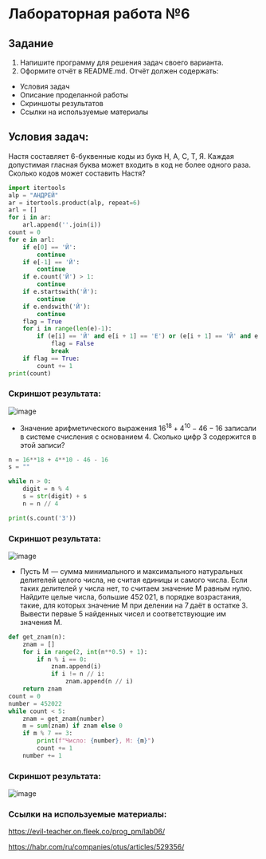# Лабораторная работа №6
## Задание 

1.   Напишите программу для решения задач своего варианта.
2.   Оформите отчёт в README.md. Отчёт должен содержать:
- Условия задач
- Описание проделанной работы
- Скриншоты результатов
- Ссылки на используемые материалы

## Условия задач:

Настя составляет 6-буквенные коды из букв Н, А, С, Т, Я. Каждая допустимая гласная буква может входить в код не более одного раза. Сколько кодов может составить Настя?
```py
import itertools
alp = "АНДРЕЙ" 
ar = itertools.product(alp, repeat=6) 
arl = []
for i in ar:
    arl.append(''.join(i)) 
count = 0  
for e in arl:
    if e[0] == 'Й':
        continue
    if e[-1] == 'Й':
        continue
    if e.count('Й') > 1:
        continue
    if e.startswith('Й'):
        continue
    if e.endswith('Й'):
        continue
    flag = True  
    for i in range(len(e)-1):
        if (e[i] == 'Й' and e[i + 1] == 'Е') or (e[i + 1] == 'Й' and e[i] == 'Е'):
            flag = False
            break
    if flag == True:
        count += 1  
print(count)
```
### Скриншот результата:
![image](https://github.com/zbtka/programming/assets/144006033/ba89f77a-9493-4eaa-8736-8dbe79b24233)

- Значение арифметического выражения $16^{18}+4^{10}-46−16$ записали в системе счисления с основанием 4. Сколько цифр 3 содержится в этой записи?

```py
n = 16**18 + 4**10 - 46 - 16
s = ""  

while n > 0:
    digit = n % 4
    s = str(digit) + s
    n = n // 4

print(s.count('3'))
```
### Скриншот результата:
![image](https://github.com/zbtka/programming/assets/144006033/8b567664-7358-4d95-a53c-dcdafd6f604c)


- Пусть M  — сумма минимального и максимального натуральных делителей целого числа, не считая единицы и самого числа. Если таких делителей у числа нет, то считаем значение M равным нулю. Найдите целые числа, большие 452 021, в порядке возрастания, такие, для которых значение M при делении на 7 даёт в остатке 3. Вывести первые 5 найденных чисел и соответствующие им значения M.

```py
def get_znam(n):
    znam = []
    for i in range(2, int(n**0.5) + 1):
        if n % i == 0:
            znam.append(i)
            if i != n // i: 
                znam.append(n // i)
    return znam
count = 0
number = 452022
while count < 5:
    znam = get_znam(number)
    m = sum(znam) if znam else 0
    if m % 7 == 3:
        print(f"Число: {number}, M: {m}")
        count += 1
    number += 1   
```
### Скриншот результата:
![image](https://github.com/zbtka/programming/assets/144006033/63d7b2b5-e962-4da0-b92f-cf90584fef69)


### Ссылки на используемые материалы:
https://evil-teacher.on.fleek.co/prog_pm/lab06/

https://habr.com/ru/companies/otus/articles/529356/
